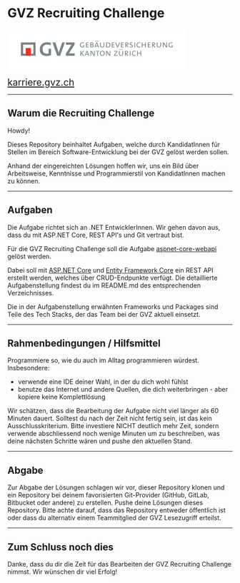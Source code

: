 # GVZ Recruiting Challenge

<img src="assets/img/GVZ_logo.svg" alt="GVZ logo" width="400px">

<span style="font-size: 1.5em">[karriere.gvz.ch](https://karriere.gvz.ch/)</span>

---

## Warum die Recruiting Challenge

Howdy!

Dieses Repository beinhaltet Aufgaben, welche durch KandidatInnen für Stellen im Bereich Software-Entwicklung bei der GVZ gelöst werden sollen.

Anhand der eingereichten Lösungen hoffen wir, uns ein Bild über Arbeitsweise, Kenntnisse und Programmierstil von KandidatInnen machen zu können.

---

## Aufgaben

Die Aufgabe richtet sich an .NET EntwicklerInnen. Wir gehen davon aus, dass du mit ASP.NET Core, REST API's und Git vertraut bist. 

Für die GVZ Recruiting Challenge soll die Aufgabe [aspnet-core-webapi](./Aufgabe_aspnet-core-webapi/README.md) gelöst werden. 

Dabei soll mit [ASP.NET Core](https://dotnet.microsoft.com/en-us/apps/aspnet/apis) und [Entity Framework Core](https://www.nuget.org/packages/Microsoft.EntityFrameworkCore) ein REST API erstellt werden, welches über CRUD-Endpunkte verfügt. Die detaillierte Aufgabenstellung findest du im README.md des entsprechenden Verzeichnisses. 

Die in der Aufgabenstellung erwähnten Frameworks und Packages sind Teile des Tech Stacks, der das Team bei der GVZ aktuell einsetzt.

---

## Rahmenbedingungen / Hilfsmittel

Programmiere so, wie du auch im Alltag programmieren würdest. Insbesondere:

- verwende eine IDE deiner Wahl, in der du dich wohl fühlst
- benutze das Internet und andere Quellen, die dich weiterbringen - aber kopiere keine Komplettlösung

Wir schätzen, dass die Bearbeitung der Aufgabe nicht viel länger als 60 Minuten dauert. Solltest du nach der Zeit nicht fertig sein, ist das kein Ausschlusskriterium. Bitte investiere NICHT deutlich mehr Zeit, sondern verwende abschliessend noch wenige Minuten um zu beschreiben, was deine nächsten Schritte wären und pushe den aktuellen Stand.

---

## Abgabe

Zur Abgabe der Lösungen schlagen wir vor, dieser Repository klonen und ein Repository bei deinem favorisierten Git-Provider (GitHub, GitLab, Bitbucket oder andere) zu erstellen. Pushe deine Lösungen dieses Repository.
Bitte achte darauf, dass das Repository entweder öffentlich ist oder dass du alternativ einem Teammitglied der GVZ Lesezugriff erteilst.

---

## Zum Schluss noch dies

Danke, dass du dir die Zeit für das Bearbeiten der GVZ Recruiting Challenge nimmst. Wir wünschen dir viel Erfolg!
